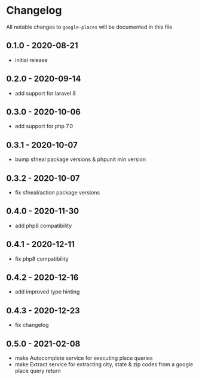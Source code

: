 # Changelog

All notable changes to `google-places` will be documented in this file

## 0.1.0 - 2020-08-21
- initial release


## 0.2.0 - 2020-09-14
- add support for laravel 8


## 0.3.0 - 2020-10-06
- add support for php 7.0


## 0.3.1 - 2020-10-07
- bump sfneal package versions & phpunit min version


## 0.3.2 - 2020-10-07
- fix sfneal/action package versions


## 0.4.0 - 2020-11-30
- add php8 compatibility


## 0.4.1 - 2020-12-11
- fix php8 compatibility


## 0.4.2 - 2020-12-16
- add improved type hinting


## 0.4.3 - 2020-12-23
- fix changelog


## 0.5.0 - 2021-02-08
- make Autocomplete service for executing place queries
- make Extract service for extracting city, state & zip codes from a google place query return
